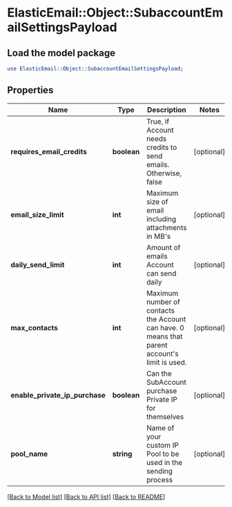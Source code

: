 # ElasticEmail::Object::SubaccountEmailSettingsPayload

## Load the model package
```perl
use ElasticEmail::Object::SubaccountEmailSettingsPayload;
```

## Properties
Name | Type | Description | Notes
------------ | ------------- | ------------- | -------------
**requires_email_credits** | **boolean** | True, if Account needs credits to send emails. Otherwise, false | [optional] 
**email_size_limit** | **int** | Maximum size of email including attachments in MB&#39;s | [optional] 
**daily_send_limit** | **int** | Amount of emails Account can send daily | [optional] 
**max_contacts** | **int** | Maximum number of contacts the Account can have. 0 means that parent account&#39;s limit is used. | [optional] 
**enable_private_ip_purchase** | **boolean** | Can the SubAccount purchase Private IP for themselves | [optional] 
**pool_name** | **string** | Name of your custom IP Pool to be used in the sending process | [optional] 

[[Back to Model list]](../README.md#documentation-for-models) [[Back to API list]](../README.md#documentation-for-api-endpoints) [[Back to README]](../README.md)


